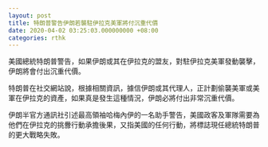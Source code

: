 ```yaml
---
layout: post
title: 特朗普警告伊朗若襲駐伊拉克美軍將付沉重代價
date: 2020-04-02 03:25:03.000000000 +08:00
categories: rthk
---
```


美國總統特朗普警告，如果伊朗或其在伊拉克的盟友，對駐伊拉克美軍發動襲擊，伊朗將會付出沉重代價。

特朗普在社交網站說，根據相關資訊，據信伊朗或其代理人，正計劃偷襲美軍或美軍在伊拉克的資產，如果真是發生這種情況，伊朗必將付出非常沉重代價。

伊朗半官方通訊社引述最高領袖哈梅內伊的一名助手警告，美國政客及軍隊需要為他們在伊拉克的挑釁行動承擔後果，又指美國的任何行動，將標誌現任總統特朗普的更大戰略失敗。
